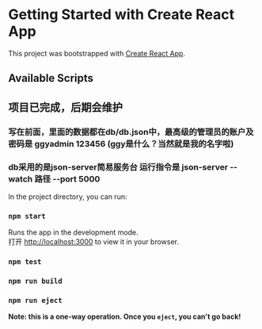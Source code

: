 # Getting Started with Create React App

This project was bootstrapped with [Create React App](https://github.com/facebook/create-react-app).

## Available Scripts

## 项目已完成，后期会维护

### 写在前面，里面的数据都在db/db.json中，最高级的管理员的账户及密码是 ggyadmin   123456  (ggy是什么？当然就是我的名字啦)

### db采用的是json-server简易服务台 运行指令是 json-server --watch 路径 --port 5000

In the project directory, you can run:

### `npm start`

Runs the app in the development mode.\
打开 [http://localhost:3000](http://localhost:3000) to view it in your browser.


### `npm test`


### `npm run build`


### `npm run eject`

**Note: this is a one-way operation. Once you `eject`, you can't go back!**


